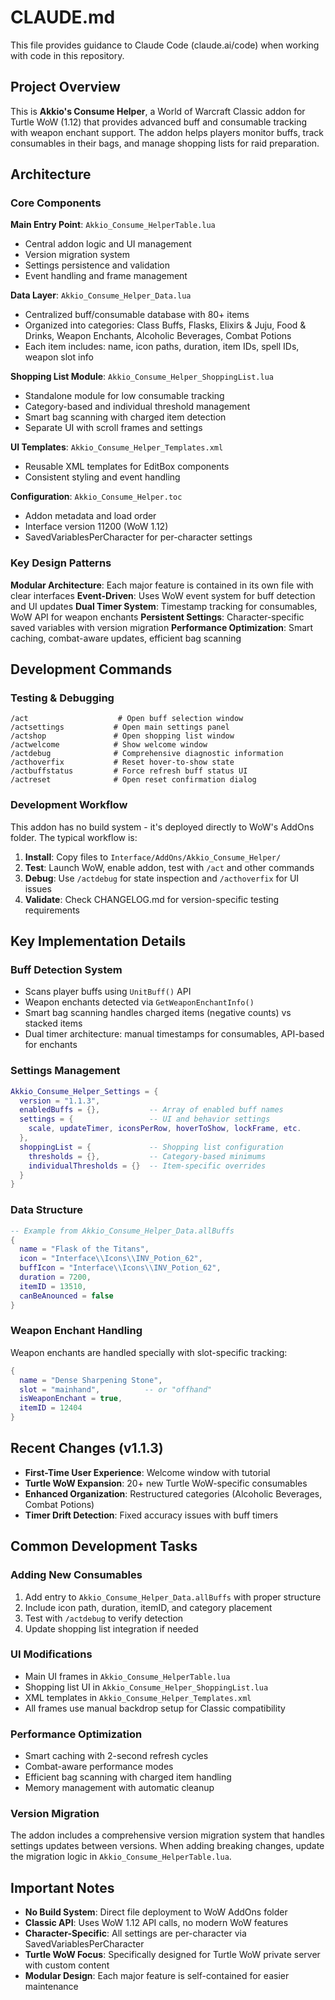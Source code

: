 # CLAUDE.md

This file provides guidance to Claude Code (claude.ai/code) when working with code in this repository.

## Project Overview

This is **Akkio's Consume Helper**, a World of Warcraft Classic addon for Turtle WoW (1.12) that provides advanced buff and consumable tracking with weapon enchant support. The addon helps players monitor buffs, track consumables in their bags, and manage shopping lists for raid preparation.

## Architecture

### Core Components

**Main Entry Point**: `Akkio_Consume_HelperTable.lua`
- Central addon logic and UI management
- Version migration system
- Settings persistence and validation
- Event handling and frame management

**Data Layer**: `Akkio_Consume_Helper_Data.lua`
- Centralized buff/consumable database with 80+ items
- Organized into categories: Class Buffs, Flasks, Elixirs & Juju, Food & Drinks, Weapon Enchants, Alcoholic Beverages, Combat Potions
- Each item includes: name, icon paths, duration, item IDs, spell IDs, weapon slot info

**Shopping List Module**: `Akkio_Consume_Helper_ShoppingList.lua`
- Standalone module for low consumable tracking
- Category-based and individual threshold management
- Smart bag scanning with charged item detection
- Separate UI with scroll frames and settings

**UI Templates**: `Akkio_Consume_Helper_Templates.xml`
- Reusable XML templates for EditBox components
- Consistent styling and event handling

**Configuration**: `Akkio_Consume_Helper.toc`
- Addon metadata and load order
- Interface version 11200 (WoW 1.12)
- SavedVariablesPerCharacter for per-character settings

### Key Design Patterns

**Modular Architecture**: Each major feature is contained in its own file with clear interfaces
**Event-Driven**: Uses WoW event system for buff detection and UI updates
**Dual Timer System**: Timestamp tracking for consumables, WoW API for weapon enchants
**Persistent Settings**: Character-specific saved variables with version migration
**Performance Optimization**: Smart caching, combat-aware updates, efficient bag scanning

## Development Commands

### Testing & Debugging
```
/act                    # Open buff selection window
/actsettings           # Open main settings panel
/actshop               # Open shopping list window
/actwelcome            # Show welcome window
/actdebug              # Comprehensive diagnostic information
/acthoverfix           # Reset hover-to-show state
/actbuffstatus         # Force refresh buff status UI
/actreset              # Open reset confirmation dialog
```

### Development Workflow
This addon has no build system - it's deployed directly to WoW's AddOns folder. The typical workflow is:

1. **Install**: Copy files to `Interface/AddOns/Akkio_Consume_Helper/`
2. **Test**: Launch WoW, enable addon, test with `/act` and other commands
3. **Debug**: Use `/actdebug` for state inspection and `/acthoverfix` for UI issues
4. **Validate**: Check CHANGELOG.md for version-specific testing requirements

## Key Implementation Details

### Buff Detection System
- Scans player buffs using `UnitBuff()` API
- Weapon enchants detected via `GetWeaponEnchantInfo()`
- Smart bag scanning handles charged items (negative counts) vs stacked items
- Dual timer architecture: manual timestamps for consumables, API-based for enchants

### Settings Management
```lua
Akkio_Consume_Helper_Settings = {
  version = "1.1.3",
  enabledBuffs = {},           -- Array of enabled buff names
  settings = {                 -- UI and behavior settings
    scale, updateTimer, iconsPerRow, hoverToShow, lockFrame, etc.
  },
  shoppingList = {             -- Shopping list configuration
    thresholds = {},           -- Category-based minimums
    individualThresholds = {}  -- Item-specific overrides
  }
}
```

### Data Structure
```lua
-- Example from Akkio_Consume_Helper_Data.allBuffs
{ 
  name = "Flask of the Titans",
  icon = "Interface\\Icons\\INV_Potion_62",
  buffIcon = "Interface\\Icons\\INV_Potion_62",
  duration = 7200,
  itemID = 13510,
  canBeAnounced = false
}
```

### Weapon Enchant Handling
Weapon enchants are handled specially with slot-specific tracking:
```lua
{
  name = "Dense Sharpening Stone",
  slot = "mainhand",          -- or "offhand"
  isWeaponEnchant = true,
  itemID = 12404
}
```

## Recent Changes (v1.1.3)

- **First-Time User Experience**: Welcome window with tutorial
- **Turtle WoW Expansion**: 20+ new Turtle WoW-specific consumables
- **Enhanced Organization**: Restructured categories (Alcoholic Beverages, Combat Potions)
- **Timer Drift Detection**: Fixed accuracy issues with buff timers

## Common Development Tasks

### Adding New Consumables
1. Add entry to `Akkio_Consume_Helper_Data.allBuffs` with proper structure
2. Include icon path, duration, itemID, and category placement
3. Test with `/actdebug` to verify detection
4. Update shopping list integration if needed

### UI Modifications
- Main UI frames in `Akkio_Consume_HelperTable.lua`
- Shopping list UI in `Akkio_Consume_Helper_ShoppingList.lua` 
- XML templates in `Akkio_Consume_Helper_Templates.xml`
- All frames use manual backdrop setup for Classic compatibility

### Performance Optimization
- Smart caching with 2-second refresh cycles
- Combat-aware performance modes
- Efficient bag scanning with charged item handling
- Memory management with automatic cleanup

### Version Migration
The addon includes a comprehensive version migration system that handles settings updates between versions. When adding breaking changes, update the migration logic in `Akkio_Consume_HelperTable.lua`.

## Important Notes

- **No Build System**: Direct file deployment to WoW AddOns folder
- **Classic API**: Uses WoW 1.12 API calls, no modern WoW features
- **Character-Specific**: All settings are per-character via SavedVariablesPerCharacter
- **Turtle WoW Focus**: Specifically designed for Turtle WoW private server with custom content
- **Modular Design**: Each major feature is self-contained for easier maintenance
